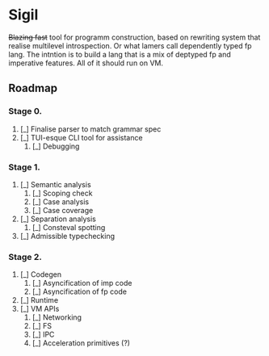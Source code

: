 # Sigil
~~Blazing fast~~ tool for programm construction, based on rewriting system that realise multilevel introspection. Or what lamers call dependently typed fp lang.
The intntion is to build a lang that is a mix of deptyped fp and imperative features. All of it should run on VM.
## Roadmap
### Stage 0.
1. [_] Finalise parser to match grammar spec
1. [_] TUI-esque CLI tool for assistance
    1. [_] Debugging
### Stage 1.
1. [_] Semantic analysis
    1. [_] Scoping check
    1. [_] Case analysis
    1. [_] Case coverage
1. [_] Separation analysis
    1. [_] Consteval spotting
1. [_] Admissible typechecking
### Stage 2.
1. [_] Codegen
    1. [_] Asyncification of imp code
    1. [_] Asyncification of fp code
1. [_] Runtime
1. [_] VM APIs
    1. [_] Networking
    1. [_] FS
    1. [_] IPC
    1. [_] Acceleration primitives (?)